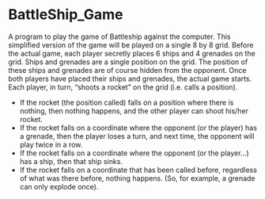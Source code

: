 # BattleShip_Game
A program to play the game of Battleship against the computer. This simplified version of the game will be played on a single 8 by 8 grid. 
Before the actual game, each player secretly places 6 ships and 4 grenades on the grid. 
Ships and grenades are a single position on the grid. 
The position of these ships and grenades are of course hidden from the opponent.
Once both players have placed their ships and grenades, the actual game starts.
Each player, in turn, “shoots a rocket” on the grid (i.e. calls a position).

- If the rocket (the position called) falls on a position where there is nothing, then nothing happens, and the other player can shoot his/her rocket.
- If the rocket falls on a coordinate where the opponent (or the player) has a grenade, then the player loses a turn, and next time, the opponent will play twice in a row.
- If the rocket falls on a coordinate where the opponent (or the player...) has a ship, then that ship sinks.
- If the rocket falls on a coordinate that has been called before, regardless of what was there before, nothing happens. (So, for example, a grenade can only explode once).
